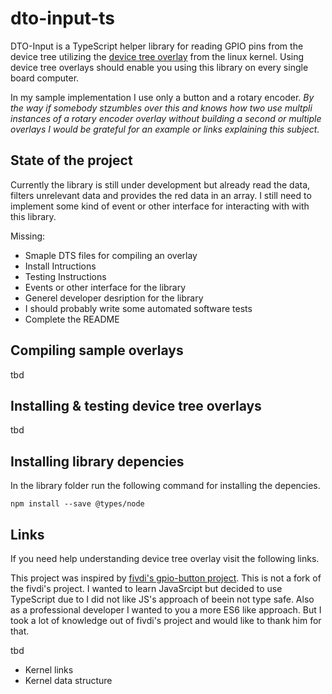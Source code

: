 # dto-input-ts

DTO-Input is a TypeScript helper library for reading GPIO pins from the device tree utilizing the [device tree overlay](https://www.raspberrypi.org/documentation/configuration/device-tree.md) from the linux kernel. Using device tree overlays should enable you using this library on every single board computer. 

In my sample implementation I use only a button and a rotary encoder. *By the way if somebody stzumbles over this and knows how two use multpli instances of a rotary encoder overlay without building a second or multiple overlays I would be grateful for an example or links explaining this subject.*

## State of the project
Currently the library is still under development but already read the data, filters unrelevant data and provides the red data in an array. I still need to implement some kind of event or other interface for interacting with with this library.

Missing:
- Smaple DTS files for compiling an overlay
- Install Intructions
- Testing Instructions
- Events or other interface for the library
- Generel developer desription for the library
- I should probably write some automated software tests
- Complete the README

## Compiling sample overlays

tbd

## Installing & testing device tree overlays
tbd

## Installing library depencies

In the library folder run the following command for installing the depencies.
```
npm install --save @types/node
```

## Links
If you need help understanding device tree overlay visit the following links.

This project was inspired by [fivdi's gpio-button project](https://github.com/fivdi/gpio-button). This is not a fork of the fivdi's project. I wanted to learn JavaSrcipt but decided to use TypeScript due to I did not like JS's approach of beein not type safe. Also as a professional developer I wanted to you a more ES6 like approach. But I took a lot of knowledge out of fivdi's project and would like to thank him for that.

tbd
- Kernel links
- Kernel data structure
